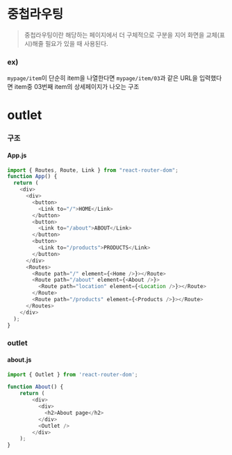 # 중첩라우팅

> 중첩라우팅이란 해당하는 페이지에서 더 구체적으로 구분을 지어 화면을 교체(표시)해줄 필요가 있을 때 사용된다.

### ex)

`mypage/item`이 단순히 item을 나열한다면 `mypage/item/03`과 같은 URL을 입력했다면 item중 03번째 item의 상세페이지가 나오는 구조

# outlet

### 구조

#### App.js

```js
import { Routes, Route, Link } from "react-router-dom";
function App() {
  return (
    <div>
      <div>
        <button>
          <Link to="/">HOME</Link>
        </button>
        <button>
          <Link to="/about">ABOUT</Link>
        </button>
        <button>
          <Link to="/products">PRODUCTS</Link>
        </button>
      </div>
      <Routes>
        <Route path="/" element={<Home />}></Route>
        <Route path="/about" element={<About />}>
          <Route path="location" element={<Location />}></Route>
        </Route>
        <Route path="/products" element={<Products />}></Route>
      </Routes>
    </div>
  );
}
```

### outlet

#### about.js
```js
import { Outlet } from 'react-router-dom';

function About() {
    return (
        <div>
          <div>
            <h2>About page</h2>
          </div>
          <Outlet />
        </div>
    );
}
```